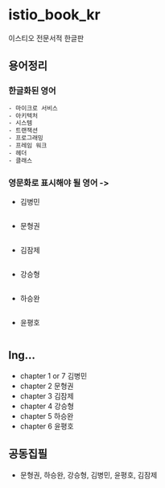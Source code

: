 # istio_book_kr
이스티오 전문서적 한글판

## 용어정리

### 한글화된 영어

```txt
- 마이크로 서비스
- 아키텍처
- 시스템
- 트랜잭션
- 프로그래밍
- 프레임 워크
- 헤더
- 클래스

```

### 영문화로 표시해야 될 영어 -> []()
- 김병민
```txt

```
- 문형권
```txt
```
- 김잠제
```txt
```
- 강승형
```txt
```
- 하승완
```txt
```
- 윤평호
```txt
```



## Ing...

* chapter 1 or 7 김병민
* chapter 2 문형권
* chapter 3 김잠제
* chapter 4 강승형
* chapter 5 하승완
* chapter 6 윤평호

## 공동집필

* 문형권, 하승완, 강승형, 김병민, 윤평호, 김잠제
